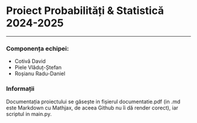 # Proiect Probabilități & Statistică 2024-2025
---

### Componența echipei:
- Cotivă David
- Piele Vlăduț-Ștefan
- Roșianu Radu-Daniel

### Informații
Documentația proiectului se găsește in fișierul documentatie.pdf (in .md este Markdown cu Mathjax, de aceea Github nu îi dă render corect), iar scriptul in main.py.
